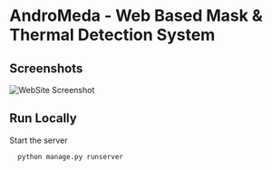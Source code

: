 
# AndroMeda - Web Based Mask & Thermal Detection System





## Screenshots
![WebSite Screenshot](https://github.com/RownakM/AndroMeda---Mask-Thermal-Detection-System/blob/main/AndroMeda.png)



## Run Locally

Start the server

```bash
  python manage.py runserver
```

